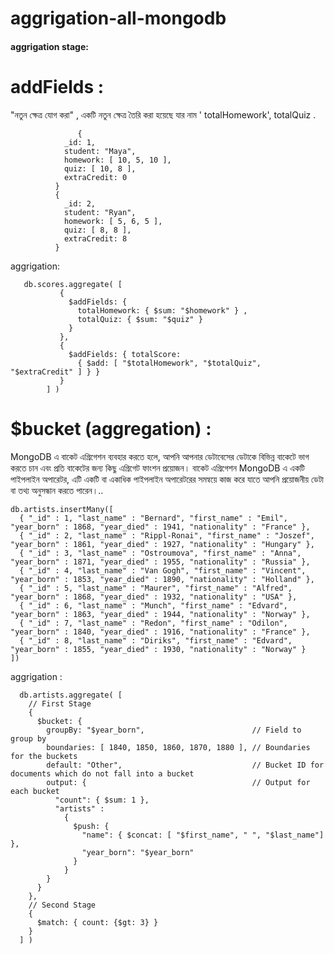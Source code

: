 # aggrigation-all-mongodb

#### aggrigation stage:

# addFields : 
"নতুন ক্ষেত্র যোগ করা" , একটি নতুন ক্ষেত্র তৈরি করা হয়েছে যার নাম ' totalHomework', totalQuiz . 

                   {
                _id: 1,
                student: "Maya",
                homework: [ 10, 5, 10 ],
                quiz: [ 10, 8 ],
                extraCredit: 0
              }
              {
                _id: 2,
                student: "Ryan",
                homework: [ 5, 6, 5 ],
                quiz: [ 8, 8 ],
                extraCredit: 8
              }
              
aggrigation:

       db.scores.aggregate( [
               {
                 $addFields: {
                   totalHomework: { $sum: "$homework" } ,
                   totalQuiz: { $sum: "$quiz" }
                 }
               },
               {
                 $addFields: { totalScore:
                   { $add: [ "$totalHomework", "$totalQuiz", "$extraCredit" ] } }
               }
            ] )


#  $bucket (aggregation) : 
MongoDB এ বাকেট এগ্রিগেশন ব্যবহার করতে হলে, আপনি আপনার ডেটাবেসের ডেটাকে বিভিন্ন বাকেটে ভাগ করতে চান এবং প্রতি বাকেটের জন্য কিছু এগ্রিগেট ফাংশন প্রয়োজন। বাকেট এগ্রিগেশন MongoDB এ একটি পাইপলাইন অপারেটর, এটি একটি বা একাধিক পাইপলাইন অপারেটরের সমন্বয়ে কাজ করে যাতে আপনি প্রয়োজনীয় ডেটা বা তথ্য অনুসন্ধান করতে পারেন।..


    db.artists.insertMany([
      { "_id" : 1, "last_name" : "Bernard", "first_name" : "Emil", "year_born" : 1868, "year_died" : 1941, "nationality" : "France" },
      { "_id" : 2, "last_name" : "Rippl-Ronai", "first_name" : "Joszef", "year_born" : 1861, "year_died" : 1927, "nationality" : "Hungary" },
      { "_id" : 3, "last_name" : "Ostroumova", "first_name" : "Anna", "year_born" : 1871, "year_died" : 1955, "nationality" : "Russia" },
      { "_id" : 4, "last_name" : "Van Gogh", "first_name" : "Vincent", "year_born" : 1853, "year_died" : 1890, "nationality" : "Holland" },
      { "_id" : 5, "last_name" : "Maurer", "first_name" : "Alfred", "year_born" : 1868, "year_died" : 1932, "nationality" : "USA" },
      { "_id" : 6, "last_name" : "Munch", "first_name" : "Edvard", "year_born" : 1863, "year_died" : 1944, "nationality" : "Norway" },
      { "_id" : 7, "last_name" : "Redon", "first_name" : "Odilon", "year_born" : 1840, "year_died" : 1916, "nationality" : "France" },
      { "_id" : 8, "last_name" : "Diriks", "first_name" : "Edvard", "year_born" : 1855, "year_died" : 1930, "nationality" : "Norway" }
    ])

aggrigation :
      
      db.artists.aggregate( [
        // First Stage
        {
          $bucket: {
            groupBy: "$year_born",                        // Field to group by
            boundaries: [ 1840, 1850, 1860, 1870, 1880 ], // Boundaries for the buckets
            default: "Other",                             // Bucket ID for documents which do not fall into a bucket
            output: {                                     // Output for each bucket
              "count": { $sum: 1 },
              "artists" :
                {
                  $push: {
                    "name": { $concat: [ "$first_name", " ", "$last_name"] },
                    "year_born": "$year_born"
                  }
                }
            }
          }
        },
        // Second Stage
        {
          $match: { count: {$gt: 3} }
        }
      ] )
         

